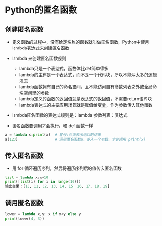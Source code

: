 # Python的匿名函数

## 创建匿名函数

- 定义函数的过程中，没有给定名称的函数就叫做匿名函数，Python中使用lambda表达式来创建匿名函数

- lambda 来创建匿名函数规则
  - lambda只是一个表达式，函数体比def简单得多
  - lambda的主体是一个表达式，而不是一个代码块，所以不能写太多的逻辑进去
  - lambda函数拥有自己的命名空间，且不能访问自有参数列表之外或全局命名空间里的参数
  - lambda定义的函数的返回值就是表达式的返回值，不需要return语句块
  - lambda表达式的主要应用场景就是赋值给变量，作为参数传入其他函数

- lambda匿名函数的表达式规则是：lambda 参数列表：表达式

- 匿名函数要调用才会执行，和 def 函数一样

```python
a = lambda x:print(x)  # 冒号:后面表示返回的结果
a(123)                 # 调用匿名函数a，传入一个参数，才会调用 print(x)
```

## 传入匿名函数
- 用 for 循环遍历序列，然后将遍历序列后的值传入匿名函数

```python
list = lambda x:x+10
print([list(i) for i in range(10)])
输出结果：[10, 11, 12, 13, 14, 15, 16, 17, 18, 19]
```

## 调用匿名函数
```python
lower = lambda x,y: x if x<y else y
print(lower(4, 3))
```
